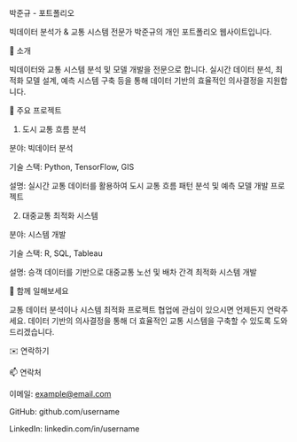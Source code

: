 박준규 - 포트폴리오

빅데이터 분석가 & 교통 시스템 전문가 박준규의 개인 포트폴리오 웹사이트입니다.

📌 소개

빅데이터와 교통 시스템 분석 및 모델 개발을 전문으로 합니다. 실시간 데이터 분석, 최적화 모델 설계, 예측 시스템 구축 등을 통해 데이터 기반의 효율적인 의사결정을 지원합니다.

🚀 주요 프로젝트

1. 도시 교통 흐름 분석

분야: 빅데이터 분석

기술 스택: Python, TensorFlow, GIS

설명: 실시간 교통 데이터를 활용하여 도시 교통 흐름 패턴 분석 및 예측 모델 개발 프로젝트

2. 대중교통 최적화 시스템

분야: 시스템 개발

기술 스택: R, SQL, Tableau

설명: 승객 데이터를 기반으로 대중교통 노선 및 배차 간격 최적화 시스템 개발

🤝 함께 일해보세요

교통 데이터 분석이나 시스템 최적화 프로젝트 협업에 관심이 있으시면 언제든지 연락주세요. 데이터 기반의 의사결정을 통해 더 효율적인 교통 시스템을 구축할 수 있도록 도와드리겠습니다.

✉️ 연락하기

📫 연락처

이메일: example@email.com

GitHub: github.com/username

LinkedIn: linkedin.com/in/username

